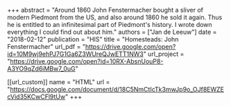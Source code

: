 +++
abstract = "Around 1860 John Fenstermacher bought a sliver of modern Piedmont from the US, and also around 1860 he sold it again. Thus he is entitled to an infinitesimal part of Piedmont's history. I wrote down everything I could find out about him."
authors = ["Jan de Leeuw"]
date = "2018-02-12"
publication = "HIS"
title = "Homesteads: John Fenstermacher"
url_pdf = "https://drive.google.com/open?id=10M9wj9ehPJ7G1Ga6Z3WUreQJwETT1NW3"
url_project = "https://drive.google.com/open?id=10RX-AbsnUouP8-A3YO9qZd6iMBw7_0uG"


[[url_custom]]
name = "HTML"
url = "https://docs.google.com/document/d/18C5NmCtIcTk3mwJp9o_OJf8EWZEcVid35KCwCFl9tUw"
+++



